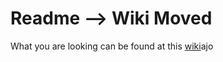 # Readme --> Wiki Moved

What you are looking can be found at this [wiki](https://github.com/ajomathew/editorsandExtensions/wiki)ajo